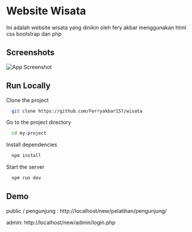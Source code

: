 # Website Wisata

Ini adalah website wisata yang dinikin oleh fery akbar menggunakan html css bootstrap dan php

## Screenshots

![App Screenshot](img/1.png)

## Run Locally

Clone the project

```bash
  git clone https://github.com/Ferryakbar157/wisata
```

Go to the project directory

```bash
  cd my-project
```

Install dependencies

```bash
  npm install
```

Start the server

```bash
  npm run dev
```

## Demo

public / pengunjung :
http://localhost/new/pelatihan/pengunjung/

admin:
http://localhost/new/admin/login.php
